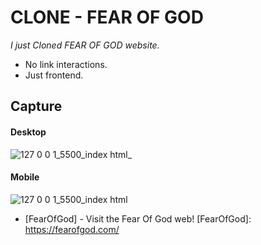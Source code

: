 # CLONE - FEAR OF GOD

_I just Cloned FEAR OF GOD website._
  - No link interactions.
  - Just frontend.

## Capture

#### Desktop

![127 0 0 1_5500_index html_](https://user-images.githubusercontent.com/71336562/160671571-02db27b6-7bf8-4c36-94cf-23e0cc726dda.png)

#### Mobile

![127 0 0 1_5500_index html](https://user-images.githubusercontent.com/71336562/160671618-a5642625-43e2-4977-b5f2-85b3c53d1e4f.png)

- [FearOfGod] - Visit the Fear Of God web!
[FearOfGod]: <https://fearofgod.com/>

